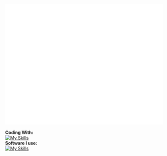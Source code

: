 <picture>
  <img src="/github-metrics.svg" alt="Metrics">
</picture>


<b>Coding With:</b><br>
[![My Skills](https://skillicons.dev/icons?i=python,nodejs,nextjs,rust,react,lua,cs,dotnet,js,ts&theme=light)](https://skillicons.dev) <br>
<b>Software I use:</b><br>
[![My Skills](https://skillicons.dev/icons?i=discord,webstorm,clion,webstorm,pycharm,rider,blender,unity&theme=light)](https://skillicons.dev)
